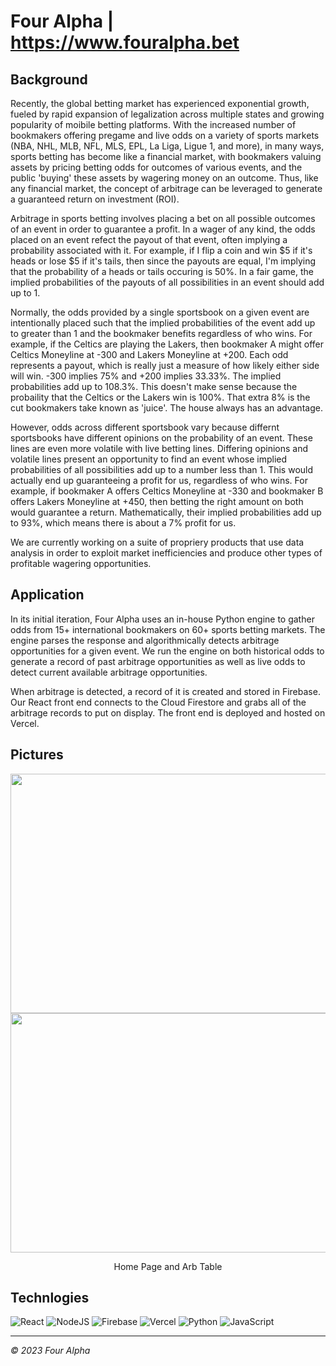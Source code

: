 # Four Alpha | https://www.fouralpha.bet

## Background

Recently, the global betting market has experienced exponential growth, fueled by rapid expansion of legalization across multiple states and growing popularity of moibile betting platforms. With the increased number of bookmakers offering pregame and live odds on a variety of sports markets (NBA, NHL, MLB, NFL, MLS, EPL, La Liga, Ligue 1, and more), in many ways, sports betting has become like a financial market, with bookmakers valuing assets by pricing betting odds for outcomes of various events, and the public 'buying' these assets by wagering money on an outcome. Thus, like any financial market, the concept of arbitrage can be leveraged to generate a guaranteed return on investment (ROI).

Arbitrage in sports betting involves placing a bet on all possible outcomes of an event in order to guarantee a profit. In a wager of any kind, the odds placed on an event refect the payout of that event, often implying a probability associated with it. For example, if I flip a coin and win $5 if it's heads or lose $5 if it's tails, then since the payouts are equal, I'm implying that the probability of a heads or tails occuring is 50%. In a fair game, the implied probabilities of the payouts of all possibilities in an event should add up to 1.

Normally, the odds provided by a single sportsbook on a given event are intentionally placed such that the implied probabilities of the event add up to greater than 1 and the bookmaker benefits regardless of who wins. For example, if the Celtics are playing the Lakers, then bookmaker A might offer Celtics Moneyline at -300 and Lakers Moneyline at +200. Each odd represents a payout, which is really just a measure of how likely either side will win. -300 implies 75% and +200 implies 33.33%. The implied probabilities add up to 108.3%. This doesn't make sense because the probaility that the Celtics or the Lakers win is 100%. That extra 8% is the cut bookmakers take known as 'juice'. The house always has an advantage. 

However, odds across different sportsbook vary because differnt sportsbooks have different opinions on the probability of an event. These lines are even more volatile with live betting lines. Differing opinions and volatile lines present an opportunity to find an event whose implied probabilities of all possibilities add up to a number less than 1. This would actually end up guaranteeing a profit for us, regardless of who wins. For example, if bookmaker A offers Celtics Moneyline at -330 and bookmaker B offers Lakers Moneyline at +450, then betting the right amount on both would guarantee a return. Mathematically, their implied probabilities add up to 93%, which means there is about a 7% profit for us.

We are currently working on a suite of propriery products that use data analysis in order to exploit market inefficiencies and produce other types of profitable wagering opportunities.

## Application

In its initial iteration, Four Alpha uses an in-house Python engine to gather odds from 15+ international bookmakers on 60+ sports betting markets. The engine parses the response and algorithmically detects arbitrage opportunities for a given event. We run the engine on both historical odds to generate a record of past arbitrage opportunities as well as live odds to detect current available arbitrage opportunities.

When arbitrage is detected, a record of it is created and stored in Firebase. Our React front end connects to the Cloud Firestore and grabs all of the arbitrage records to put on display. The front end is deployed and hosted on Vercel.  

## Pictures
<div align="center">
  <img src="images/home.png" width="666" height="383">
  <img src="images/table.png" width="666" height="383">
</div>
<p align="center">
  Home Page and Arb Table
</p>

## Technlogies
![React](https://img.shields.io/badge/react-%2320232a.svg?style=for-the-badge&logo=react&logoColor=%2361DAFB)
![NodeJS](https://img.shields.io/badge/node.js-6DA55F?style=for-the-badge&logo=node.js&logoColor=white)
![Firebase](https://img.shields.io/badge/Firebase-039BE5?style=for-the-badge&logo=Firebase&logoColor=white)
![Vercel](https://img.shields.io/badge/vercel-%23000000.svg?style=for-the-badge&logo=vercel&logoColor=white)
![Python](https://img.shields.io/badge/python-3670A0?style=for-the-badge&logo=python&logoColor=ffdd54)
![JavaScript](https://img.shields.io/badge/javascript-%23323330.svg?style=for-the-badge&logo=javascript&logoColor=%23F7DF1E)

---
*© 2023 Four Alpha*
